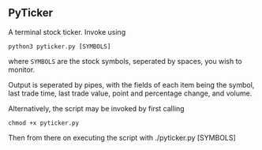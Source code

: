 PyTicker
--------

A terminal stock ticker. Invoke using

	python3 pyticker.py [SYMBOLS]

where `SYMBOLS` are the stock symbols, seperated by spaces, you wish to monitor.

Output is seperated by pipes, with the fields of each item being the symbol, last trade time, last trade value, point and percentage change, and volume.

Alternatively, the script may be invoked by first calling

	chmod +x pyticker.py

Then from there on executing the script with
	./pyticker.py [SYMBOLS]
